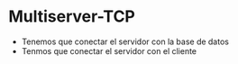 # Multiserver-TCP

* Tenemos que conectar el servidor con la base de datos
* Tenmos que conectar el servidor con el cliente
